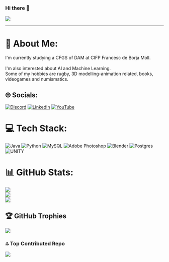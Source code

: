 ### Hi there 👋

[![](https://visitcount.itsvg.in/api?id=arseniox&icon=5&color=2)](https://visitcount.itsvg.in)

---
# 💫 About Me:
I'm currently studying a CFGS of DAM at CIFP Francesc de Borja Moll.<br><br>I'm also interested about AI and Machine Learning.<br>Some of my hobbies are rugby, 3D modelling-animation related, books, videogames and numismatics.


## 🌐 Socials:
[![Discord](https://img.shields.io/badge/Discord-%237289DA.svg?logo=discord&logoColor=white)](https://discord.gg/Arsen#1294) [![LinkedIn](https://img.shields.io/badge/LinkedIn-%230077B5.svg?logo=linkedin&logoColor=white)](https://linkedin.com/in/https://www.linkedin.com/in/borrasmercant/) [![YouTube](https://img.shields.io/badge/YouTube-%23FF0000.svg?logo=YouTube&logoColor=white)](https://youtube.com/@https://www.youtube.com/channel/UC8NEb0qvUkSu6E9P5F4wd8w) 

# 💻 Tech Stack:
![Java](https://img.shields.io/badge/java-%23ED8B00.svg?style=flat&logo=java&logoColor=white) ![Python](https://img.shields.io/badge/python-3670A0?style=flat&logo=python&logoColor=ffdd54) ![MySQL](https://img.shields.io/badge/mysql-%2300f.svg?style=flat&logo=mysql&logoColor=white) ![Adobe Photoshop](https://img.shields.io/badge/adobephotoshop-%2331A8FF.svg?style=flat&logo=adobephotoshop&logoColor=white) ![Blender](https://img.shields.io/badge/blender-%23F5792A.svg?style=flat&logo=blender&logoColor=white) ![Postgres](https://img.shields.io/badge/postgres-%23316192.svg?style=flat&logo=postgresql&logoColor=white) ![UNITY](https://img.shields.io/badge/Unity-%2320232a.svg?style=flat&logo=unity&logoColor=white)
# 📊 GitHub Stats:
![](https://github-readme-stats.vercel.app/api?username=arseniox&theme=dark&hide_border=false&include_all_commits=true&count_private=false)<br/>
![](https://github-readme-streak-stats.herokuapp.com/?user=arseniox&theme=dark&hide_border=false)<br/>
![](https://github-readme-stats.vercel.app/api/top-langs/?username=arseniox&theme=dark&hide_border=false&include_all_commits=true&count_private=false&layout=compact)

## 🏆 GitHub Trophies
![](https://github-profile-trophy.vercel.app/?username=arseniox&theme=gruvbox&no-frame=false&no-bg=false&margin-w=4)

### 🔝 Top Contributed Repo
![](https://github-contributor-stats.vercel.app/api?username=arseniox&limit=5&theme=dark&combine_all_yearly_contributions=true)
